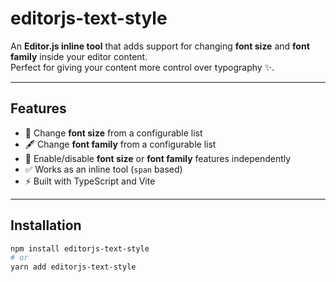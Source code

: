 # editorjs-text-style

An **Editor.js inline tool** that adds support for changing **font size** and **font family** inside your editor content.  
Perfect for giving your content more control over typography ✨.

---

## Features

- 🎨 Change **font size** from a configurable list
- 🖋️ Change **font family** from a configurable list
- 🔧 Enable/disable **font size** or **font family** features independently
- ✅ Works as an inline tool (`span` based)
- ⚡ Built with TypeScript and Vite

---

## Installation

```bash
npm install editorjs-text-style
# or
yarn add editorjs-text-style
```
